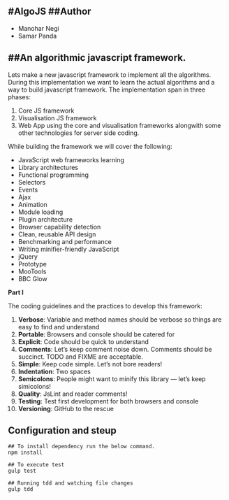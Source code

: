 
#**AlgoJS**
##Author
----------
- Manohar Negi
- Samar Panda

##An algorithmic javascript framework.
----------

Lets make a new javascript framework to implement all the algorithms. During this implementation we want to learn the actual algorithms and a way to build javascript framework. The implementation span in three phases:
1. Core JS framework
2. Visualisation JS framework
3. Web App using the core and visualisation frameworks alongwith some other technologies for server side coding.

While building the framework we will cover the following:

- JavaScript web frameworks learning
- Library architectures
- Functional programming
- Selectors
- Events
- Ajax
- Animation
- Module loading
- Plugin architecture
- Browser capability detection
- Clean, reusable API design
- Benchmarking and performance
- Writing minifier-friendly JavaScript
- jQuery
- Prototype
- MooTools
- BBC Glow

**Part I**

The coding guidelines and the practices to develop this framework:

1. **Verbose**: Variable and method names should be verbose so things are easy to find and understand
2. **Portable**: Browsers and console should be catered for
3. **Explicit**: Code should be quick to understand
4. **Comments**: Let’s keep comment noise down. Comments should be succinct. TODO and FIXME are acceptable.
5. **Simple**: Keep code simple. Let’s not bore readers!
6. **Indentation**: Two spaces
7. **Semicolons**: People might want to minify this library — let’s keep simicolons!
8. **Quality**: JsLint and reader comments!
9. **Testing**: Test first development for both browsers and console
10. **Versioning**: GitHub to the rescue

## Configuration and steup

```shell
## To install dependency run the below command.
npm install

## To execute test
gulp test

## Running tdd and watching file changes
gulp tdd
```

